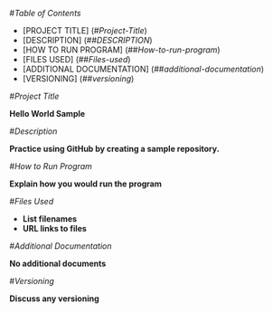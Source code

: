 #*Table of Contents*

-   [PROJECT TITLE] (#*Project-Title*)
- [DESCRIPTION] (##*DESCRIPTION*)
- [HOW TO RUN PROGRAM] (##*How-to-run-program*)
- [FILES USED] (##*Files-used*)
- [ADDITIONAL DOCUMENTATION] (##*additional-documentation*)
- [VERSIONING] (##*versioning*)

#*Project Title*

**Hello World Sample**

#*Description*

**Practice using GitHub by creating a sample repository.**

#*How to Run Program*

**Explain how you would run the program**
  
#*Files Used*

- **List filenames**
- **URL links to files**

#*Additional Documentation*

**No additional documents**

#*Versioning*

**Discuss any versioning**
  
